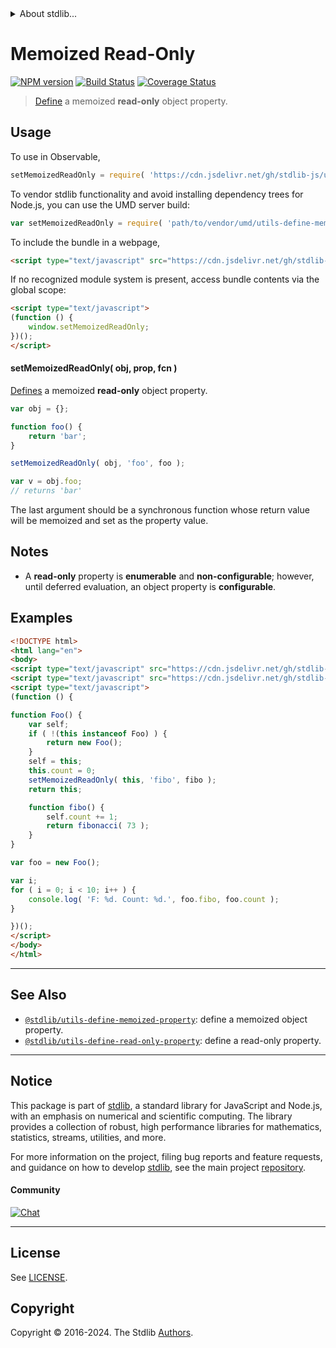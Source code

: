 <!--

@license Apache-2.0

Copyright (c) 2019 The Stdlib Authors.

Licensed under the Apache License, Version 2.0 (the "License");
you may not use this file except in compliance with the License.
You may obtain a copy of the License at

   http://www.apache.org/licenses/LICENSE-2.0

Unless required by applicable law or agreed to in writing, software
distributed under the License is distributed on an "AS IS" BASIS,
WITHOUT WARRANTIES OR CONDITIONS OF ANY KIND, either express or implied.
See the License for the specific language governing permissions and
limitations under the License.

-->


<details>
  <summary>
    About stdlib...
  </summary>
  <p>We believe in a future in which the web is a preferred environment for numerical computation. To help realize this future, we've built stdlib. stdlib is a standard library, with an emphasis on numerical and scientific computation, written in JavaScript (and C) for execution in browsers and in Node.js.</p>
  <p>The library is fully decomposable, being architected in such a way that you can swap out and mix and match APIs and functionality to cater to your exact preferences and use cases.</p>
  <p>When you use stdlib, you can be absolutely certain that you are using the most thorough, rigorous, well-written, studied, documented, tested, measured, and high-quality code out there.</p>
  <p>To join us in bringing numerical computing to the web, get started by checking us out on <a href="https://github.com/stdlib-js/stdlib">GitHub</a>, and please consider <a href="https://opencollective.com/stdlib">financially supporting stdlib</a>. We greatly appreciate your continued support!</p>
</details>

# Memoized Read-Only

[![NPM version][npm-image]][npm-url] [![Build Status][test-image]][test-url] [![Coverage Status][coverage-image]][coverage-url] <!-- [![dependencies][dependencies-image]][dependencies-url] -->

> [Define][mdn-define-property] a memoized **read-only** object property.



<section class="usage">

## Usage

To use in Observable,

```javascript
setMemoizedReadOnly = require( 'https://cdn.jsdelivr.net/gh/stdlib-js/utils-define-memoized-read-only-property@umd/browser.js' )
```

To vendor stdlib functionality and avoid installing dependency trees for Node.js, you can use the UMD server build:

```javascript
var setMemoizedReadOnly = require( 'path/to/vendor/umd/utils-define-memoized-read-only-property/index.js' )
```

To include the bundle in a webpage,

```html
<script type="text/javascript" src="https://cdn.jsdelivr.net/gh/stdlib-js/utils-define-memoized-read-only-property@umd/browser.js"></script>
```

If no recognized module system is present, access bundle contents via the global scope:

```html
<script type="text/javascript">
(function () {
    window.setMemoizedReadOnly;
})();
</script>
```

#### setMemoizedReadOnly( obj, prop, fcn )

[Defines][mdn-define-property] a memoized **read-only** object property.

```javascript
var obj = {};

function foo() {
    return 'bar';
}

setMemoizedReadOnly( obj, 'foo', foo );

var v = obj.foo;
// returns 'bar'
```

The last argument should be a synchronous function whose return value will be memoized and set as the property value.

</section>

<!-- /.usage -->

<section class="notes">

## Notes

-   A **read-only** property is **enumerable** and **non-configurable**; however, until deferred evaluation, an object property is **configurable**.

</section>

<!-- /.notes -->

<section class="examples">

## Examples

<!-- eslint no-undef: "error" -->

```html
<!DOCTYPE html>
<html lang="en">
<body>
<script type="text/javascript" src="https://cdn.jsdelivr.net/gh/stdlib-js/math-base-special-fibonacci@umd/browser.js"></script>
<script type="text/javascript" src="https://cdn.jsdelivr.net/gh/stdlib-js/utils-define-memoized-read-only-property@umd/browser.js"></script>
<script type="text/javascript">
(function () {

function Foo() {
    var self;
    if ( !(this instanceof Foo) ) {
        return new Foo();
    }
    self = this;
    this.count = 0;
    setMemoizedReadOnly( this, 'fibo', fibo );
    return this;

    function fibo() {
        self.count += 1;
        return fibonacci( 73 );
    }
}

var foo = new Foo();

var i;
for ( i = 0; i < 10; i++ ) {
    console.log( 'F: %d. Count: %d.', foo.fibo, foo.count );
}

})();
</script>
</body>
</html>
```

</section>

<!-- /.examples -->

<!-- Section for related `stdlib` packages. Do not manually edit this section, as it is automatically populated. -->

<section class="related">

* * *

## See Also

-   <span class="package-name">[`@stdlib/utils-define-memoized-property`][@stdlib/utils/define-memoized-property]</span><span class="delimiter">: </span><span class="description">define a memoized object property.</span>
-   <span class="package-name">[`@stdlib/utils-define-read-only-property`][@stdlib/utils/define-read-only-property]</span><span class="delimiter">: </span><span class="description">define a read-only property.</span>

</section>

<!-- /.related -->

<!-- Section for all links. Make sure to keep an empty line after the `section` element and another before the `/section` close. -->


<section class="main-repo" >

* * *

## Notice

This package is part of [stdlib][stdlib], a standard library for JavaScript and Node.js, with an emphasis on numerical and scientific computing. The library provides a collection of robust, high performance libraries for mathematics, statistics, streams, utilities, and more.

For more information on the project, filing bug reports and feature requests, and guidance on how to develop [stdlib][stdlib], see the main project [repository][stdlib].

#### Community

[![Chat][chat-image]][chat-url]

---

## License

See [LICENSE][stdlib-license].


## Copyright

Copyright &copy; 2016-2024. The Stdlib [Authors][stdlib-authors].

</section>

<!-- /.stdlib -->

<!-- Section for all links. Make sure to keep an empty line after the `section` element and another before the `/section` close. -->

<section class="links">

[npm-image]: http://img.shields.io/npm/v/@stdlib/utils-define-memoized-read-only-property.svg
[npm-url]: https://npmjs.org/package/@stdlib/utils-define-memoized-read-only-property

[test-image]: https://github.com/stdlib-js/utils-define-memoized-read-only-property/actions/workflows/test.yml/badge.svg?branch=main
[test-url]: https://github.com/stdlib-js/utils-define-memoized-read-only-property/actions/workflows/test.yml?query=branch:main

[coverage-image]: https://img.shields.io/codecov/c/github/stdlib-js/utils-define-memoized-read-only-property/main.svg
[coverage-url]: https://codecov.io/github/stdlib-js/utils-define-memoized-read-only-property?branch=main

<!--

[dependencies-image]: https://img.shields.io/david/stdlib-js/utils-define-memoized-read-only-property.svg
[dependencies-url]: https://david-dm.org/stdlib-js/utils-define-memoized-read-only-property/main

-->

[chat-image]: https://img.shields.io/gitter/room/stdlib-js/stdlib.svg
[chat-url]: https://app.gitter.im/#/room/#stdlib-js_stdlib:gitter.im

[stdlib]: https://github.com/stdlib-js/stdlib

[stdlib-authors]: https://github.com/stdlib-js/stdlib/graphs/contributors

[umd]: https://github.com/umdjs/umd
[es-module]: https://developer.mozilla.org/en-US/docs/Web/JavaScript/Guide/Modules

[deno-url]: https://github.com/stdlib-js/utils-define-memoized-read-only-property/tree/deno
[umd-url]: https://github.com/stdlib-js/utils-define-memoized-read-only-property/tree/umd
[esm-url]: https://github.com/stdlib-js/utils-define-memoized-read-only-property/tree/esm
[branches-url]: https://github.com/stdlib-js/utils-define-memoized-read-only-property/blob/main/branches.md

[stdlib-license]: https://raw.githubusercontent.com/stdlib-js/utils-define-memoized-read-only-property/main/LICENSE

[mdn-define-property]: https://developer.mozilla.org/en-US/docs/Web/JavaScript/Reference/Global_Objects/Object/defineProperty

<!-- <related-links> -->

[@stdlib/utils/define-memoized-property]: https://github.com/stdlib-js/utils-define-memoized-property/tree/umd

[@stdlib/utils/define-read-only-property]: https://github.com/stdlib-js/utils-define-read-only-property/tree/umd

<!-- </related-links> -->

</section>

<!-- /.links -->
